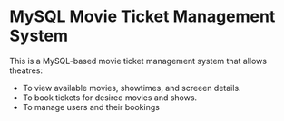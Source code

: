 # MySQL Movie Ticket Management System

This is a MySQL-based movie ticket management system that allows theatres:

- To view available movies, showtimes, and screeen details.
- To book tickets for desired movies and shows.
- To manage users and their bookings 
